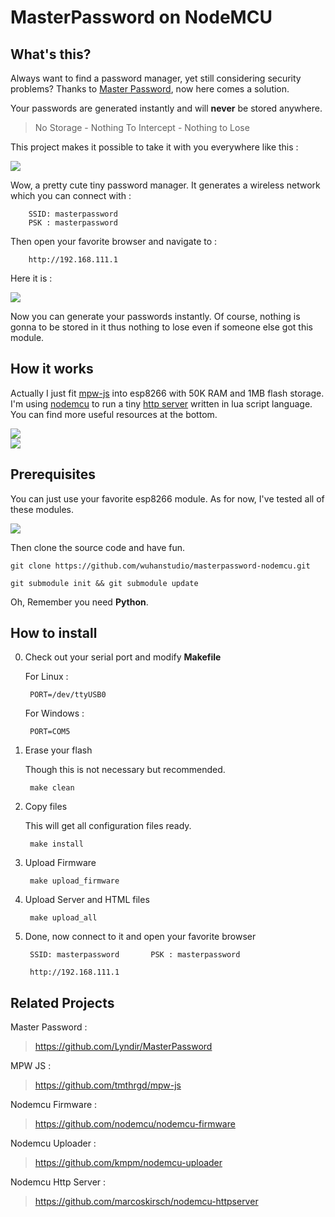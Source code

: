 # MasterPassword on NodeMCU

<!-- <img src="preview/mpw.jpg" width="600"> -->

<!-- <img src="preview/laptop.jpg" width="400"> -->

<!-- <img src="preview/cellphone.jpg" width="200"> -->

## What's this?

Always want to find a password manager, yet still considering security problems? Thanks to <a href="http://masterpasswordapp.com/">Master Password</a>, now here comes a solution.

Your passwords are generated instantly and will **never** be stored anywhere.


> No Storage - Nothing To Intercept - Nothing to Lose

This project makes it possible to take it with you everywhere like this : 

<img src="preview/esp8266.jpg">

Wow, a pretty cute tiny password manager. It generates a wireless network which you can connect  with :

        SSID: masterpassword
        PSK : masterpassword

Then open your favorite browser and navigate to :

        http://192.168.111.1

Here it is :

<img src="preview/tablet.jpg">

Now you can generate your passwords instantly. Of course, nothing is gonna to be stored in it thus nothing to lose even if someone else got this module. 

## How it works

Actually I just fit <a href="https://github.com/tmthrgd/mpw-js.git"> mpw-js</a> into esp8266 with 50K RAM and 1MB flash storage. I'm using <a href="http://www.nodemcu.com/index_en.html">nodemcu</a> to run a tiny <a href="https://github.com/marcoskirsch/nodemcu-httpserver.git">http server</a> written in lua script language. You can find more useful resources at the bottom.

<img src="preview/mpw.jpg">

<br />

<img src="preview/laptop.jpg">

## Prerequisites

You can just use your favorite esp8266 module. As for now, I've tested all of these modules.

<img src="preview/modules.jpg">

Then clone the source code and have fun. 

    git clone https://github.com/wuhanstudio/masterpassword-nodemcu.git
    
    git submodule init && git submodule update 

Oh, Remember you need **Python**. 

## How to install

0. Check out your serial port and modify **Makefile**

    For Linux :
        
        PORT=/dev/ttyUSB0

    For Windows :

        PORT=COM5

1. Erase your flash

    Though this is not necessary but recommended.

        make clean

2. Copy files

    This will get all configuration files ready.

        make install

3. Upload Firmware

        make upload_firmware

4. Upload Server and HTML files

        make upload_all 

5. Done, now connect to it and open your favorite browser

        SSID: masterpassword       PSK : masterpassword

        http://192.168.111.1

## Related Projects

Master Password :

> https://github.com/Lyndir/MasterPassword

MPW JS :

> https://github.com/tmthrgd/mpw-js

Nodemcu Firmware :

> https://github.com/nodemcu/nodemcu-firmware

Nodemcu Uploader :

> https://github.com/kmpm/nodemcu-uploader

Nodemcu Http Server :

> https://github.com/marcoskirsch/nodemcu-httpserver

> 